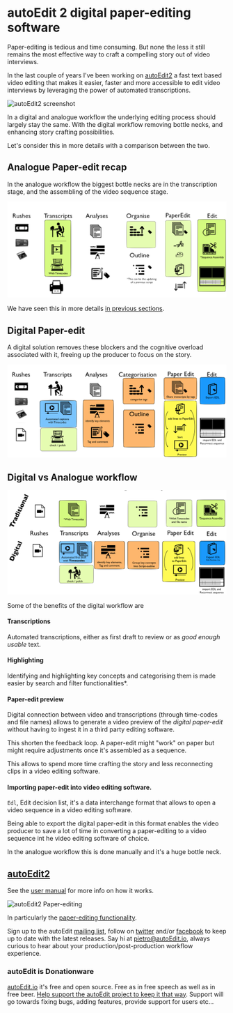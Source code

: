 # autoEdit 2 digital paper-editing software

Paper-editing is tedious and time consuming. But none the less it still remains the most effective way to craft a compelling story out of video interviews.

In the last couple of years I've been working on [autoEdit2](http://www.autoedit.io/) a fast text based video editing that makes it easier, faster and more accessible to edit video interviews by leveraging the power of automated transcriptions.

![autoEdit2 screenshot](http://www.autoedit.io/img/3_transcription.gif)

In a digital and analogue workflow the underlying editing process should largely stay the same. With the digital workflow removing bottle necks, and enhancing story crafting possibilities.

Let's consider this in more details with a comparison between the two.

## Analogue Paper-edit recap

In the analogue workflow the biggest bottle necks are in the transcription stage, and the assembling of the video sequence stage.

![Analogue Paper-edit overview](../assets/paper-edit-analogue-in-detail.png)

We have seen this in more details [in previous sections](../story-concepts/paper-editing-and-story-concepts.md).

## Digital Paper-edit

A digital solution removes these blockers and the cognitive overload associated with it, freeing up the producer to focus on the story.

![](../assets/paper-edit-digital-in-details.png)

## Digital vs Analogue workflow

![paper-edit-digital-vs-analogue-overview](../assets/paper-edit-digital-vs-analogue-overview.png)

Some of the benefits of the digital workflow are

#### Transcriptions

Automated transcriptions, either as first draft to review or as _good enough usable_ text.

#### Highlighting

Identifying and highlighting key concepts and categorising them is made easier by search and filter functionalities\*.

#### Paper-edit preview

Digital connection between video and transcriptions \(through time-codes and file names\) allows to generate a video preview of the _digital paper-edit_ without having to ingest it in a third party editing software.

This shorten the feedback loop. A paper-edit might "work" on paper but might require adjustments once it's assembled as a sequence.

This allows to spend more time crafting the story and less reconnecting clips in a video editing software.

#### Importing paper-edit into video editing software.

`Edl`, Edit decision list, it's a data interchange format that allows to open a video sequence in a video editing software.

Being able to export the digital paper-edit in this format enables the video producer to save a lot of time in converting a paper-editing to a video sequence int he video editing software of choice.

In the analogue workflow this is done manually and it's a huge bottle neck.

## [autoEdit2 ](http://autoEdit.io)

See the [user manual](https://pietropassarelli.gitbooks.io/autoedit2-user-manual/content) for more info on how it works.

![autoEdit2 Paper-editing](https://pietropassarelli.gitbooks.io/autoedit2-user-manual/content/assets/1_paperedit.gif)

In particularly the [paper-editing functionality](https://pietropassarelli.gitbooks.io/autoedit2-user-manual/content/paperediting.html).

Sign up to the autoEdit [mailing list](http://eepurl.com/cMzwSX), follow on [twitter](http://twitter.com/autoEdit2) and/or [facebook](https://www.facebook.com/autoEdit.io/) to keep up to date with the latest releases. Say hi at [pietro@autoEdit.io](mailto:pietro@autoEdit.io?Subject=Hello), always curious to hear about your production/post-production workflow experience.

### autoEdit is Donationware

[autoEdit.io](http://www.autoEdit.io) it's free and open source. Free as in free speech as well as in free beer. [Help support the autoEdit project to keep it that way](https://donorbox.org/c9762eef-0e08-468e-90cb-2d00643697f8?recurring=true). Support will go towards fixing bugs, adding features, provide support for users etc...
